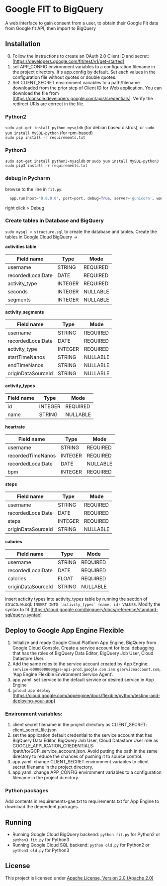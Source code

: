 # Google FIT to BigQuery

A web interface to gain consent from a user, to obtain their Google Fit data from Google fit API, then import to BigQuery  

## Installation
0. Follow the instructions to create an OAuth 2.0 Client ID and secret: [https://developers.google.com/fit/rest/v1/get-started]
0. set APP_CONFIG environment variables to a configuration filename in the project directory. It's app.config by default.
 Set each values in the configuration file without quotes or double quotes.
0. Set CLIENT_SECRET environment variables to a path/filename downloaded from the prior step of Client ID for Web application.
 You can download the file from [https://console.developers.google.com/apis/credentials]. Verify the redirect URIs are correct in the file.

### Python2
`sudo apt-get install python-mysqldb` (for debian based distros), or `sudo yum install MySQL-python` (for rpm-based)  
`sudo pip install -r requirements.txt`

### Python3
`sudo apt-get install python3-mysqldb` or `sudo yum install MySQL-python3`  
`sudo pip3 install -r requirements.txt`

### debug in Pycharm
browse to the line in `fit.py`:
```python
  app.run(host='0.0.0.0', port=port, debug=True, server='gunicorn', workers=2, timeout=1200)
```
right click > Debug

### Create tables in Database and BigQuery

`sudo mysql < structure.sql` to create the database and tables. Create the tables in Google Cloud BigQuery ->

**activities table**

|Field name|Type|Mode|
|----------|----|----|
|username|STRING|REQUIRED|
|recordedLocalDate|DATE|REQUIRED|
|activity_type|INTEGER|REQUIRED|
|seconds|INTEGER|NULLABLE|
|segments|INTEGER|NULLABLE|

**activity_segments**

|Field name|Type|Mode|
|----------|----|----|
|username|STRING|REQUIRED|
|recordedLocalDate|DATE|REQUIRED|
|activity_type|INTEGER|REQUIRED|
|startTimeNanos|STRING|NULLABLE|
|endTimeNanos|STRING|NULLABLE|
|originDataSourceId|STRING|NULLABLE|

**activity_types**

|Field name|Type|Mode|
|----------|----|----|
|id|INTEGER|REQUIRED|
|name|STRING|NULLABLE|

**heartrate**

|Field name|Type|Mode|
|----------|----|----|
|username|STRING|REQUIRED|
|recordedTimeNanos|INTEGER|REQUIRED|
|recordedLocalDate|DATE|NULLABLE|
|bpm|INTEGER|REQUIRED|

**steps**

|Field name|Type|Mode|
|----------|----|----|
|username|STRING|REQUIRED|
|recordedLocalDate|DATE|REQUIRED|
|steps|INTEGER|REQUIRED|
|originDataSourceId|STRING|NULLABLE|

**calories**

|Field name|Type|Mode|
|----------|----|----|
|username|STRING|REQUIRED|
|recordedLocalDate|DATE|REQUIRED|
|calories|FLOAT|REQUIRED|
|originDataSourceId|STRING|NULLABLE|


insert acticity types into activity_types table by running the section of structure.sql:
```INSERT INTO `activity_types` (name, id) VALUES```.
Modify the syntax to fit [https://cloud.google.com/bigquery/docs/reference/standard-sql/query-syntax]

## Deploy to Google App Engine Flexible
1. Initialize and ready Google Cloud Platform App Engine, BigQuery from Google Cloud Console. Create a service account for local debugging that has the roles of
 BigQuery Data Editor,
BigQuery Job User,
Cloud Datastore User.
2. Add the same roles to the service account created by App Engine: `service-0000000000@gae-api-prod.google.com.iam.gserviceaccount.com`, 'App Engine Flexible Environment Service Agent'.
3. app.yaml: set service to the default service or desired service in App Engine
4. `gcloud app deploy` [https://cloud.google.com/appengine/docs/flexible/python/testing-and-deploying-your-app]

### Environment variables:
1. client secret filename in the project directory as CLIENT_SECRET: client_secret_file.json
2. set the application default credential to the service account that has BigQuery Data Editor, BigQuery Job User, Cloud Datastore User role as GOOGLE_APPLICATION_CREDENTIALS: /path/to/GCP_service_account.json. Avoid putting the path in the same directory to reduce the chances of pushing it to source control.
3. app.yaml: change CLIENT_SECRET environment variables to client secret filename in the project directory.
4. app.yaml: change APP_CONFIG environment variables to a configuration filename in the project directory.

### Python packages
Add contents in requirements-gae.txt to requirements.txt for App Engine to download the dependent packages.


## Running

* Running Google Cloud BigQuery backend: `python fit.py` for Python2 or `python3 fit.py` for Python3
* Running Google Cloud SQL backend: `python old.py` for Python2 or `python3 old.py` for Python3

## License

This project is licensed under [Apache License, Version 2.0 (Apache 2.0)](http://www.apache.org/licenses/LICENSE-2.0)
